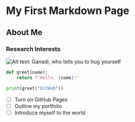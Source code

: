 # My First Markdown Page
## About Me
### Research Interests

![Alt text: Ganadi, who tells you to hug yourself](https://item.kakaocdn.net/do/09d3d5a5833fcc8025111fdbf44cf37f7f9f127ae3ca5dc7f0f6349aebcdb3c4)

```python
def greet(name):
    return f"Hello, {name}!"

print(greet("GitHub"))
``` 

- [ ] Turn on GitHub Pages
- [ ] Outline my portfolio
- [ ] Introduce myself to the world

